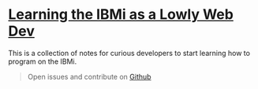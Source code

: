 # [Learning the IBMi as a Lowly Web Dev](https://barrettotte.gitbook.io/learning-the-ibmi-as-a-lowly-web-developer/)

This is a collection of notes for curious developers to start learning how to program on the IBMi.

> Open issues and contribute on [Github](https://github.com/barrettotte/IBMi-Git-Book)